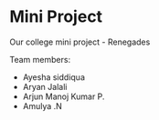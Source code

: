 # Mini Project

Our college mini project - Renegades

Team members:
  - Ayesha siddiqua
  - Aryan Jalali
  - Arjun Manoj Kumar P.
  - Amulya .N